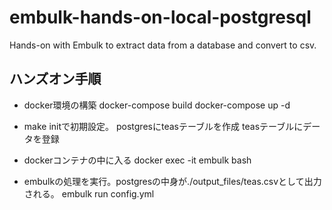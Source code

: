 # embulk-hands-on-local-postgresql
Hands-on with Embulk to extract data from a database and convert to csv.


## ハンズオン手順
- docker環境の構築
docker-compose build
docker-compose up -d

- make initで初期設定。
postgresにteasテーブルを作成
teasテーブルにデータを登録

- dockerコンテナの中に入る
docker exec -it embulk bash

- embulkの処理を実行。postgresの中身が./output_files/teas.csvとして出力される。
embulk run config.yml
